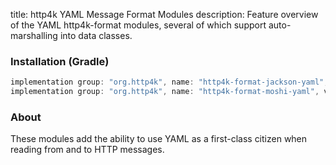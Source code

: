 title: http4k YAML Message Format Modules
description: Feature overview of the YAML http4k-format modules, several of which support auto-marshalling into data classes.

### Installation (Gradle)

```groovy
implementation group: "org.http4k", name: "http4k-format-jackson-yaml", version: "4.35.2.0"
implementation group: "org.http4k", name: "http4k-format-moshi-yaml", version: "4.35.2.0"
```

### About
These modules add the ability to use YAML as a first-class citizen when reading from and to HTTP messages. 

[http4k]: https://http4k.org
